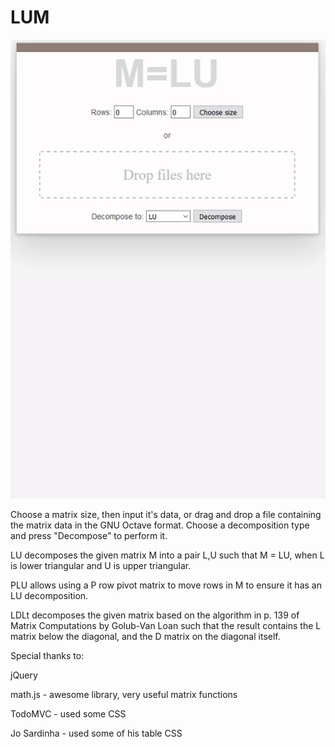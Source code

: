 # LUM

![Demonstration video](/demo.gif?raw=true "Demonstration video")

Choose a matrix size, then input it's data, or drag and drop a file containing the matrix data in the GNU Octave format.
Choose a decomposition type and press "Decompose" to perform it.

LU decomposes the given matrix M into a pair L,U such that M = LU, when L is lower triangular and U
is upper triangular.

PLU allows using a P row pivot matrix to move rows in M to ensure it has an LU decomposition.

LDLt decomposes the given matrix based on the algorithm in p. 139 of Matrix Computations by
Golub-Van Loan such that the result contains the L matrix below the diagonal, and the D matrix
on the diagonal itself.

Special thanks to:

jQuery

math.js - awesome library, very useful matrix functions

TodoMVC - used some CSS

Jo Sardinha - used some of his table CSS